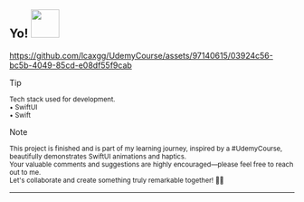 <h2> Yo! <img src="https://media.tenor.com/qKGlaYl2DqMAAAAi/gif-de-sauda%C3%A7%C3%A3o.gif" width="50"></h2>

https://github.com/lcaxgg/UdemyCourse/assets/97140615/03924c56-bc5b-4049-85cd-e08df55f9cab

> [!TIP]  
> <sup>Tech stack used for development.</sup><br>
> <sup>• SwiftUI</sup><br>
> <sup>• Swift</sup>

> [!NOTE]  
> <sup>This project is finished and is part of my learning journey, inspired by a #UdemyCourse, beautifully demonstrates SwiftUI animations and haptics. 
<br>Your valuable comments and suggestions are highly encouraged—please feel free to reach out to me.
<br>Let's collaborate and create something truly remarkable together! 🙇🏻</sup><br>
---
